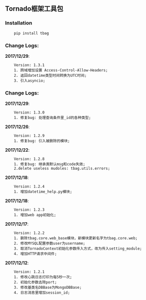 
## Tornado框架工具包


### Installation
```
    pip install tbag
```

### Change Logs:
**2017/12/29**:
```
    Version: 1.3.1
    1. 跨域增加设置 Access-Control-Allow-Headers;
    2. 返回datetime类型时间转换为UTC时间;
    3. 引入asyncio;
```

### Change Logs:
**2017/12/29**:
```
    Version: 1.3.0
    1. 修复bug: 处理查询条件里_id的各种类型;
```

**2017/12/26**:
```
    Version: 1.2.9
    1. 修复bug: 引入被删除的模块;
```

**2017/12/22**:
```
    Version: 1.2.8
    1. 修复bug: 继承类默认msg和code失效;
    2.delete useless mudoles: tbag.utils.errors;
```

**2017/12/18**:
```
    Version: 1.2.4
    1. 增加datetime_help.py模块;
```

**2017/12/18**:
```
    Version: 1.2.3
    1. 增加web app初始化;
```

**2017/12/17**:
```
    Version: 1.2.2
    1. 删除tbag.core.web_base模块，新模块更新名字为tbag.core.web;
    2. 修改MYSQL配置参数user为username;
    3. 取消TornadoContext初始化参数传入方式，改为传入setting_module;
    4. 增加HTTP请求中间件;
```

**2017/12/12**:
```
    Version: 1.2.1
    1. 修改心跳日志打印为每5秒一次;
    2. 初始化参数去除port;
    3. 修改基类名DBBase为MongoDBBase;
    4. 日志消息里增加session_id;
```
